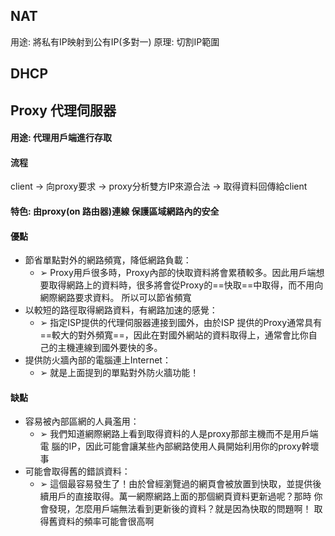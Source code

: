 ## NAT
用途: 將私有IP映射到公有IP(多對一)
原理: 切割IP範圍

## DHCP


## Proxy 代理伺服器

#### 用途: 代理用戶端進行存取
#### 流程

client -> 向proxy要求 -> proxy分析雙方IP來源合法 -> 取得資料回傳給client
#### 特色: 由proxy(on 路由器)連線 保護區域網路內的安全

#### 優點
- 節省單點對外的網路頻寬，降低網路負載：
	- ➢ Proxy用戶很多時，Proxy內部的快取資料將會累積較多。因此用戶端想要取得網路上的資料時，很多將會從Proxy的==快取==中取得，而不用向網際網路要求資料。 所以可以節省頻寬
- 以較短的路徑取得網路資料，有網路加速的感覺： 
	- ➢ 指定ISP提供的代理伺服器連接到國外，由於ISP 提供的Proxy通常具有==較大的對外頻寬==，因此在對國外網站的資料取得上，通常會比你自己的主機連線到國外要快的多。
- 提供防火牆內部的電腦連上Internet： 
	- ➢ 就是上面提到的單點對外防火牆功能！
#### 缺點 
- 容易被內部區網的人員濫用： 
	- ➢ 我們知道網際網路上看到取得資料的人是proxy那部主機而不是用戶端電 腦的IP，因此可能會讓某些內部網路使用人員開始利用你的proxy幹壞事
- 可能會取得舊的錯誤資料： 
	- ➢ 這個最容易發生了！由於曾經瀏覽過的網頁會被放置到快取，並提供後 續用戶的直接取得。萬一網際網路上面的那個網頁資料更新過呢？那時 你會發現，怎麼用戶端無法看到更新後的資料？就是因為快取的問題啊！ 取得舊資料的頻率可能會很高啊